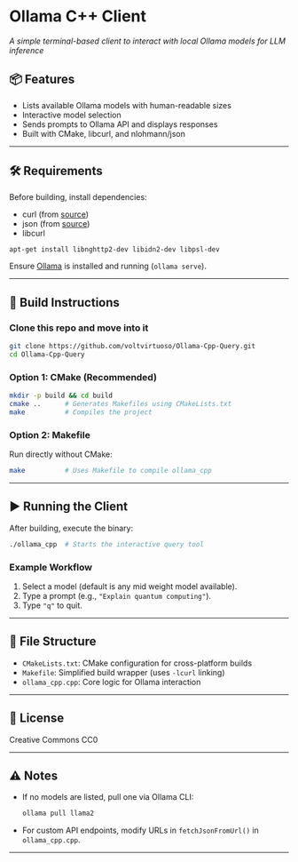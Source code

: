 # Ollama C++ Client  
*A simple terminal-based client to interact with local Ollama models for LLM inference*  

## 📦 Features  
- Lists available Ollama models with human-readable sizes  
- Interactive model selection  
- Sends prompts to Ollama API and displays responses  
- Built with CMake, libcurl, and nlohmann/json   

---

## 🛠️ Requirements  
Before building, install dependencies:  
- curl (from [source](https://github.com/curl/curl))
- json (from [source](https://github.com/nlohmann/json))
- libcurl
```bash
apt-get install libnghttp2-dev libidn2-dev libpsl-dev
```  
Ensure [Ollama](https://ollama.ai/) is installed and running (`ollama serve`).  

---

## 🧱 Build Instructions  
### Clone this repo and move into it
```bash
git clone https://github.com/voltvirtuoso/Ollama-Cpp-Query.git
cd Ollama-Cpp-Query
```

### Option 1: CMake (Recommended)  
```bash
mkdir -p build && cd build
cmake ..      # Generates Makefiles using CMakeLists.txt 
make          # Compiles the project
```  

### Option 2: Makefile  
Run directly without CMake:  
```bash
make          # Uses Makefile to compile ollama_cpp
```  

---

## ▶️ Running the Client  
After building, execute the binary:  
```bash
./ollama_cpp  # Starts the interactive query tool
```  

### Example Workflow  
1. Select a model (default is any mid weight model available).  
2. Type a prompt (e.g., `"Explain quantum computing"`).  
3. Type `"q"` to quit.  

---

## 📁 File Structure  
- `CMakeLists.txt`: CMake configuration for cross-platform builds   
- `Makefile`: Simplified build wrapper (uses `-lcurl` linking)  
- `ollama_cpp.cpp`: Core logic for Ollama interaction  

---

## 🔐 License  
Creative Commons CC0

---

## ⚠️ Notes  
- If no models are listed, pull one via Ollama CLI:  
  ```bash
  ollama pull llama2
  ```  
- For custom API endpoints, modify URLs in `fetchJsonFromUrl()` in `ollama_cpp.cpp`.  

---
